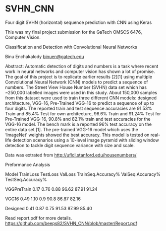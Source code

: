 # SVHN_CNN
Four digit SVHN (horizontal) sequence prediction with CNN using Keras 

This was my final project submission for the GaTech OMSCS 6476, Computer Vision. 

Classification and Detection with Convolutional Neural Networks

Binu Enchakalody
 binuen@gatech.edu
 
Abstract:
Automatic detection of digits and numbers is a task where recent work in neural networks and computer vision has shown a lot of promise. 
The goal of this project is to replicate earlier results [2][1] using multiple Convolutional Neural Network (CNN) 
models to predict a sequence of numbers. The Street View House Number (SVHN) data set which has ~250,000 labelled images were used 
in this study. About 150,000 samples from this dataset were used to train three different CNN models: designed architecture, VGG-16,
Pre-Trained VGG-16 to predict a sequence of up to four digits. The reported train and test sequence accuracies are 91.53% Train and
85.4% Test for own architecture, 96.6% Train and 91.24% Test for Pre-Trained VGG-16, 90.8% and 82.1% train and test accuracies for 
the VGG-16 model. The bench mark is a reported 96% test accuracy on the entire data set [1]. The pre-trained VGG-16 model which uses 
the ‘ImageNet’ weights showed the best accuracy. This model is tested on real-life detection scenarios using a 10-level
image pyramid with sliding window detection to tackle digit sequence variance with size and scale. 

Data was extrated from http://ufldl.stanford.edu/housenumbers/

Preformance Analysis

Model	      TrainLoss	TestLoss	ValLoss	TrainSeq.Accuracy%	ValSeq.Accuracy%	TestSeq.Accuracy%

VGGPreTrain	  0.17	    0.76	    0.88	  96.62	            87.91	            91.24

VGG16 	      0.49	    1.10	    0.9	    90.8	            86.87	            82.16

Designed	    0.41	    0.87	    0.75	  91.53	            87.99	            85.40


Read report.pdf for more details.
https://github.com/beeps82/SVHN_CNN/blob/master/Report.pdf
